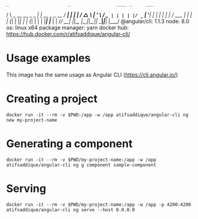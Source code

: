     _                      _                 ____ _     ___
   / \   _ __   __ _ _   _| | __ _ _ __     / ___| |   |_ _|
  / △ \ | '_ \ / _` | | | | |/ _` | '__|   | |   | |    | |
 / ___ \| | | | (_| | |_| | | (_| | |      | |___| |___ | |
/_/   \_\_| |_|\__, |\__,_|_|\__,_|_|       \____|_____|___|
               |___/
@angular/cli: 1.1.3
node: 8.0
os: linux x64
package manager: yarn
docker hub: https://hub.docker.com/r/atifsaddique/angular-cli/

Usage examples
==============

This image has the same usage as Angular CLI (https://cli.angular.io/)

Creating a project
==================

`docker run -it --rm -v $PWD:/app -w /app atifsaddique/angular-cli ng new my-project-name`

Generating a component
======================

`docker run -it --rm -v $PWD/my-project-name:/app -w /app atifsaddique/angular-cli ng g component sample-component`

Serving
=======

`docker run -it --rm -v $PWD/my-project-name:/app -w /app -p 4200:4200 atifsaddique/angular-cli ng serve --host 0.0.0.0`
